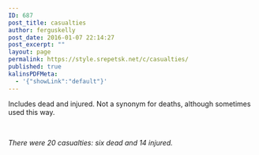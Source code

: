 ```yaml
---
ID: 687
post_title: casualties
author: ferguskelly
post_date: 2016-01-07 22:14:27
post_excerpt: ""
layout: page
permalink: https://style.srepetsk.net/c/casualties/
published: true
kalinsPDFMeta:
  - '{"showLink":"default"}'
---
```

Includes dead and injured. Not a synonym for deaths, although sometimes used this way.

&nbsp;

<em>There were 20 casualties: six dead and 14 injured.</em>